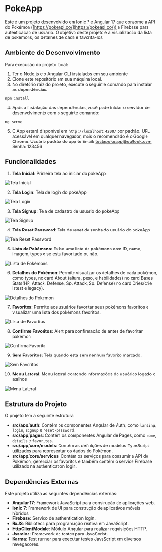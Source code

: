 # PokeApp

Este é um projeto desenvolvido em Ionic 7 e Angular 17 que consome a API do Pokémon ([https://pokeapi.co/](https://pokeapi.co/)) e Firebase para autenticacao de usuario. O objetivo deste projeto é a visualizacão da lista de pokémons, os detalhes de cada e favoritá-los.

## Ambiente de Desenvolvimento

Para execucão do projeto local:

1. Ter o Node.js e o Angular CLI instalados em seu ambiente
2. Clone este repositório em sua máquina local.
3. No diretório raiz do projeto, execute o seguinte comando para instalar as dependências:

```bash
npm install
```

4. Após a instalação das dependências, você pode iniciar o servidor de desenvolvimento com o seguinte comando:

```bash
ng serve
```

5. O App estará disponível em `http://localhost:4200/` por padrão. URL acessável em qualquer navegador, mais o recomendado é o Google Chrome.
   Usuário padrão do app é:
    Email: testepokeapp@outlook.com
    Senha: 123456

## Funcionalidades

1. **Tela Inicial**: Primeira tela ao iniciar do pokeApp

![Tela Inicial](screenshots/tela_inicial.png)

2. **Tela Login**: Tela de login do pokeApp

![Tela Login](screenshots/tela_login.png)

3. **Tela Signup**: Tela de cadastro de usuário do pokeApp

![Tela Signup](screenshots/tela_signup.png)

4. **Tela Reset Password**: Tela de reset de senha do usuário do pokeApp

![Tela Reset Password](screenshots/tela_reset_password.png)

5. **Lista de Pokémons**: Exibe uma lista de pokémons com ID, nome, imagem, types e se esta favoritado ou não.

![Lista de Pokémons](screenshots/tela_home.png)

6. **Detalhes do Pokémon**: Permite visualizar os detalhes de cada pokémon, como types, no card About (altura, peso, e habilidades) no card Bases Stats(HP, Attack, Defense, Sp. Attack, Sp. Defense) no card Cries(crie latest e legacy).

![Detalhes do Pokémon](screenshots/tela_detail_pokemon.png)

7. **Favoritos**: Permite aos usuários favoritar seus pokémons favoritos e visualizar uma lista dos pokémons favoritos.

![Lista de Favoritos](screenshots/tela_favorites.png)

8. **Confirme Favoritos**: Alert para confirmacão de antes de favoritar pokemon

![Confirma Favorito](screenshots/confirm_favorite.png)

9. **Sem Favoritos**: Tela quando esta sem nenhum favorito marcado.

![Sem Favoritos](screenshots/tela_favorites_vazio.png)

10. **Menu Lateral**: Menu lateral contendo informacões do usuários logado e atalhos

![Menu Lateral](screenshots/tela_menu.png)

## Estrutura do Projeto

O projeto tem a seguinte estrutura:

- **src/app/auth**: Contém os componentes Angular de Auth, como `landing`, `login`, `signup` e `reset-password`.
- **src/app/pages**: Contém os componentes Angular de Pages, como `home`, `details` e `favorites`.
- **src/app/core/models**: Contém as definições de modelos TypeScript utilizados para representar os dados do Pokémon.
- **src/app/core/services**: Contém os serviços para consumir a API do Pokémon, gerenciar os favoritos e também contém o service Firebase utilizado na authentication login.

## Dependências Externas

Este projeto utiliza as seguintes dependências externas:

- **Angular 17**: Framework JavaScript para construção de aplicações web.
- **Ionic 7**: Framework de UI para construção de aplicativos móveis híbridos.
- **Firebase**: Servico de authentication login.
- **RxJS**: Biblioteca para programação reativa em JavaScript.
- **HttpClientModule**: Módulo Angular para realizar requisições HTTP.
- **Jasmine**: Framework de testes para JavaScript.
- **Karma**: Test runner para executar testes JavaScript em diversos navegadores.
